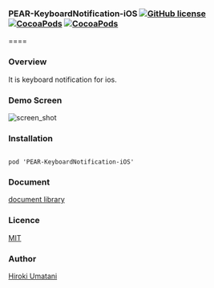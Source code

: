### PEAR-KeyboardNotification-iOS [![GitHub license](https://img.shields.io/badge/LICENSE-MIT%20LICENSE-blue.svg)](https://github.com/HirokiUmatani/PEAR-KeyboardNotification-iOS/LICENSE) [![CocoaPods](https://img.shields.io/badge/platform-ios-lightgrey.svg)](https://cocoapods.org/pods/PEAR-KeyboardNotification-iOS) [![CocoaPods](https://img.shields.io/cocoapods/v/PEAR-KeyboardNotification-iOS.svg)](https://cocoapods.org/pods/PEAR-KeyboardNotification-iOS)  

====
### Overview
It is keyboard notification for ios.

### Demo Screen
![screen_shot](http://pear.chat/image/keyboard-demo-o.gif)
### Installation
<code>
pod 'PEAR-KeyboardNotification-iOS'
</code>

### Document
[document library](http://cocoadocs.org/docsets/PEAR-KeyboardNotification-iOS)

### Licence
[MIT](https://github.com/HirokiUmatani/PEAR-KeyboardNotification-iOS/blob/master/LICENSE)

### Author
[Hiroki Umatani](https://github.com/HirokiUmatani)
